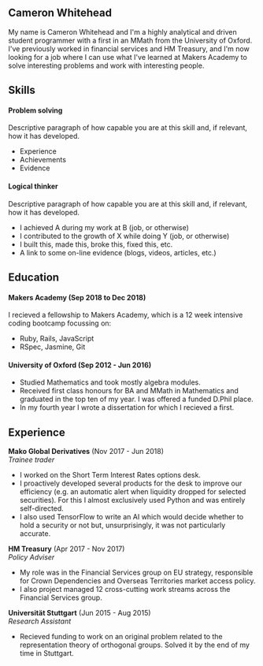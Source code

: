 ## Cameron Whitehead

My name is Cameron Whitehead and I'm a highly analytical and driven student programmer with a first in an MMath from the University of Oxford. I've previously worked in financial services and HM Treasury, and I'm now looking for a job where I can use what I've learned at Makers Academy to solve interesting problems and work with interesting people. 

## Skills

#### Problem solving

Descriptive paragraph of how capable you are at this skill and, if relevant, how it has developed.

- Experience
- Achievements
- Evidence

#### Logical thinker

Descriptive paragraph of how capable you are at this skill and, if relevant, how it has developed.

- I achieved A during my work at B (job, or otherwise)
- I contributed to the growth of X while doing Y (job, or otherwise)
- I built this, made this, broke this, fixed this, etc.
- A link to some on-line evidence (blogs, videos, articles, etc.)

## Education

#### Makers Academy (Sep 2018 to Dec 2018)

I recieved a fellowship to Makers Academy, which is a 12 week intensive coding bootcamp focussing on:

- Ruby, Rails, JavaScript
- RSpec, Jasmine, Git

#### University of Oxford (Sep 2012 - Jun 2016)

- Studied Mathematics and took mostly algebra modules.
- Received first class honours for BA and MMath in Mathematics and graduated in the top ten of my year. I was offered a funded D.Phil place. 
- In my fourth year I wrote a dissertation for which I recieved a first. 


## Experience

**Mako Global Derivatives** (Nov 2017 - Jun 2018)    
*Trainee trader* 
- I worked on the Short Term Interest Rates options desk.
- I proactively developed several products for the desk to improve our efficiency (e.g. an automatic alert when liquidity dropped for selected securities). For this I almost exclusively used Python and was entirely self-directed. 
- I also used TensorFlow to write an AI which would decide whether to hold a security or not but, unsurprisingly, it was not particularly accurate. 

**HM Treasury** (Apr 2017 - Nov 2017)    
*Policy Adviser*
- My role was in the Financial Services group on EU strategy, responsible for Crown Dependencies and Overseas Territories market access policy.
- I also project managed 12 cross-cutting work streams across the Financial Services group.

**Universität Stuttgart** (Jun 2015 - Aug 2015)    
*Research Assistant*
- Recieved funding to work on an original problem related to the representation theory of orthogonal groups. Solved it by the end of my time in Stuttgart.

